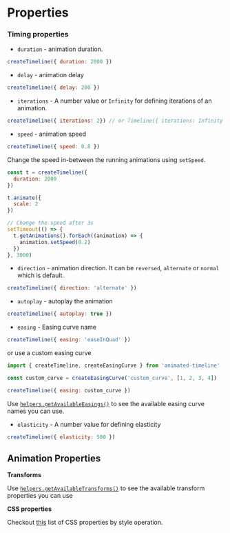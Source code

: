 # Properties

### Timing properties

* `duration` - animation duration.

```js
createTimeline({ duration: 2000 })
```

* `delay` - animation delay

```js
createTimeline({ delay: 200 })
```

* `iterations` - A number value or `Infinity` for defining iterations of an animation.

```js
createTimeline({ iterations: 2}) // or Timeline({ iterations: Infinity })
```

* `speed` - animation speed

```js
createTimeline({ speed: 0.8 })
```

Change the speed in-between the running animations using `setSpeed`.

```js
const t = createTimeline({
  duration: 2000
})

t.animate({
  scale: 2
})

// Change the speed after 3s
setTimeout(() => {
  t.getAnimations().forEach((animation) => {
    animation.setSpeed(0.2)
  })
}, 3000)
```

* `direction` - animation direction. It can be `reversed`, `alternate` or `normal` which is default.

```js
createTimeline({ direction: 'alternate' })
```

* `autoplay` - autoplay the animation

```js
createTimeline({ autoplay: true })
```

* `easing` - Easing curve name

```js
createTimeline({ easing: 'easeInQuad' })
```

or use a custom easing curve

```js
import { createTimeline, createEasingCurve } from 'animated-timeline'

const custom_curve = createEasingCurve('custom_curve', [1, 2, 3, 4])

createTimeline({ easing: custom_curve })
```

Use [`helpers.getAvailableEasings()`](./helpers#reading-information) to see the available easing curve names you can use.

* `elasticity` - A number value for defining elasticity

```js
createTimeline({ elasticity: 500 })
```

## Animation Properties

**Transforms**

Use [`helpers.getAvailableTransforms()`](./helpers.md#reading-information) to see the available transform properties you can use


**CSS properties**

Checkout [this](https://docs.google.com/spreadsheets/d/1Hvi0nu2wG3oQ51XRHtMv-A_ZlidnwUYwgQsPQUg1R2s/pub?single=true&gid=0&output=html) list of CSS properties by style operation.
